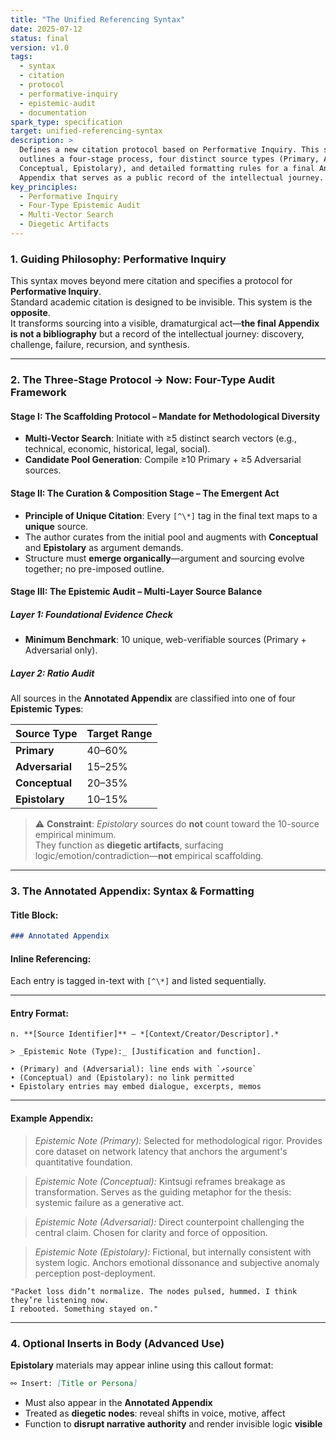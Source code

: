 ```yaml
---
title: "The Unified Referencing Syntax"
date: 2025-07-12
status: final
version: v1.0
tags:
  - syntax
  - citation
  - protocol
  - performative-inquiry
  - epistemic-audit
  - documentation
spark_type: specification
target: unified-referencing-syntax
description: >
  Defines a new citation protocol based on Performative Inquiry. This specification
  outlines a four-stage process, four distinct source types (Primary, Adversarial,
  Conceptual, Epistolary), and detailed formatting rules for a final Annotated
  Appendix that serves as a public record of the intellectual journey.
key_principles:
  - Performative Inquiry
  - Four-Type Epistemic Audit
  - Multi-Vector Search
  - Diegetic Artifacts
---
```


### 1. Guiding Philosophy: Performative Inquiry

This syntax moves beyond mere citation and specifies a protocol for **Performative Inquiry**.  
Standard academic citation is designed to be invisible. This system is the **opposite**.  
It transforms sourcing into a visible, dramaturgical act—**the final Appendix is not a bibliography** but a record of the intellectual journey: discovery, challenge, failure, recursion, and synthesis.

---

### 2. The Three-Stage Protocol → Now: Four-Type Audit Framework

#### **Stage I: The Scaffolding Protocol – Mandate for Methodological Diversity**

- **Multi-Vector Search**: Initiate with ≥5 distinct search vectors (e.g., technical, economic, historical, legal, social).
- **Candidate Pool Generation**: Compile ≥10 Primary + ≥5 Adversarial sources.

#### **Stage II: The Curation & Composition Stage – The Emergent Act**

- **Principle of Unique Citation**: Every `[^\*]` tag in the final text maps to a **unique** source.
- The author curates from the initial pool and augments with **Conceptual** and **Epistolary** as argument demands.
- Structure must **emerge organically**—argument and sourcing evolve together; no pre-imposed outline.

#### **Stage III: The Epistemic Audit – Multi-Layer Source Balance**

##### **Layer 1: Foundational Evidence Check**

- **Minimum Benchmark**: 10 unique, web-verifiable sources (Primary + Adversarial only).

##### **Layer 2: Ratio Audit**

All sources in the **Annotated Appendix** are classified into one of four **Epistemic Types**:

| Source Type   | Target Range |
|---------------|--------------|
| **Primary**       | 40–60%       |
| **Adversarial**   | 15–25%       |
| **Conceptual**    | 20–35%       |
| **Epistolary**    | 10–15%       |

> ⚠ **Constraint**: *Epistolary* sources do **not** count toward the 10-source empirical minimum.  
> They function as **diegetic artifacts**, surfacing logic/emotion/contradiction—**not** empirical scaffolding.

---

### 3. The Annotated Appendix: Syntax & Formatting

#### Title Block:

```markdown
### Annotated Appendix
````

#### **Inline Referencing**:

Each entry is tagged in-text with `[^\*]` and listed sequentially.

---

#### **Entry Format**:

```
n. **[Source Identifier]** – *[Context/Creator/Descriptor].*

> _Epistemic Note (Type):_ [Justification and function].

• (Primary) and (Adversarial): line ends with `↗source`  
• (Conceptual) and (Epistolary): no link permitted  
• Epistolary entries may embed dialogue, excerpts, memos
```

---

#### **Example Appendix**:

[^1]: 1. **Analysis of Upstream Packet Re-Routing** – *Nielsen Data Labs (2025).* ↗source

> *Epistemic Note (Primary):* Selected for methodological rigor. Provides core dataset on network latency that anchors the argument's quantitative foundation.

[^2]: 2. **The concept of "Kintsugi"** – *Traditional Japanese repair aesthetics.*

> *Epistemic Note (Conceptual):* Kintsugi reframes breakage as transformation. Serves as the guiding metaphor for the thesis: systemic failure as a generative act.

[^3]: 3. **Why Latency is a Red Herring** – *Forrester Research (2024).* ↗source

> *Epistemic Note (Adversarial):* Direct counterpoint challenging the central claim. Chosen for clarity and force of opposition.

[^4]: 4. **Field Memo: Technician #27** – *Recovered diagnostic log, Sector 8, cycle 322.*

> *Epistemic Note (Epistolary):* Fictional, but internally consistent with system logic. Anchors emotional dissonance and subjective anomaly perception post-deployment.

```
"Packet loss didn’t normalize. The nodes pulsed, hummed. I think they’re listening now.  
I rebooted. Something stayed on."
```

---

### 4. Optional Inserts in Body (Advanced Use)

**Epistolary** materials may appear inline using this callout format:

```markdown
⚯ Insert: [Title or Persona]
```

* Must also appear in the **Annotated Appendix**
* Treated as **diegetic nodes**: reveal shifts in voice, motive, affect
* Function to **disrupt narrative authority** and render invisible logic **visible**


